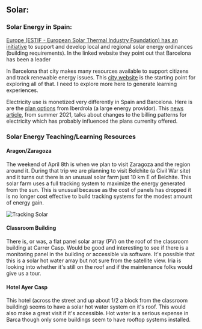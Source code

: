 ## Solar:

### Solar Energy in Spain:

[Europe (ESTIF - European Solar Thermal Industry Foundation) has an initiative](http://www.estif.org/policies/solar_ordinances/) to support and develop local and regional solar energy ordinances (building requirements). In the linked website they point out that Barcelona has been a leader

In Barcelona that city makes many resources available to support citizens and track renewable energy issues. This [city website](https://ajuntament.barcelona.cat/ecologiaurbana/en/services/the-city-works/maintenance-of-public-areas/energy-management/energy-planning/energy-observatory) is the starting point for exploring all of that. I need to explore more here to generate learning experiences.

Electricity use is monetized very differently in Spain and Barcelona. Here is are the [plan options](https://www.iberdrola.es/en/electricity) from Iberdrola (a large energy providor). This [news article](https://www.euroweeklynews.com/2021/06/01/spains-new-three-tiered-electricity-tariffs-start-today/), from summer 2021, talks about changes to the billing patterns for electricity which has probably influenced the plans currenlty offered.


### Solar Energy Teaching/Learning Resources

#### Aragon/Zaragoza

The weekend of April 8th is when we plan to visit Zaragoza and the region around it. During that trip we are planning to visit Belchite (a Civil War site) and it turns out there is an unusual solar farm just 10 km E of Belchite. This solar farm uses a full tracking system to maximize the energy generated from the sun. This is unusual because as the cost of panels has dropped it is no longer cost effective to build tracking systems for the modest amount of energy gain.

![Tracking Solar](../imagesBarca22/trackingSolar.png)

#### Classroom Building

There is, or was, a flat panel solar array (PV) on the roof of the classroom building at Carrer Casp. Would be good and interesting to see if there is a monitoring panel in the building or accessible via software. It's possible that this is a solar hot water array but not sure from the satellite view. Iria is looking into whether it's still on the roof and if the maintenance folks would give us a tour.

#### Hotel Ayer Casp

This hotel (across the street and up about 1/2 a block from the classroom building) seems to have a solar hot water system on it's roof. This would also make a great visit if it's accessible. Hot water is a serious expense in Barca though only some buildings seem to have rooftop systems installed. 